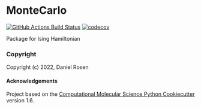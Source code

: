 MonteCarlo
==============================
[//]: # (Badges)
[![GitHub Actions Build Status](https://github.com/REPLACE_WITH_OWNER_ACCOUNT/MonteCarlo/workflows/CI/badge.svg)](https://github.com/REPLACE_WITH_OWNER_ACCOUNT/MonteCarlo/actions?query=workflow%3ACI)
[![codecov](https://codecov.io/gh/REPLACE_WITH_OWNER_ACCOUNT/MonteCarlo/branch/master/graph/badge.svg)](https://codecov.io/gh/REPLACE_WITH_OWNER_ACCOUNT/MonteCarlo/branch/master)


Package for Ising Hamiltonian

### Copyright

Copyright (c) 2022, Daniel Rosen


#### Acknowledgements
 
Project based on the 
[Computational Molecular Science Python Cookiecutter](https://github.com/molssi/cookiecutter-cms) version 1.6.
